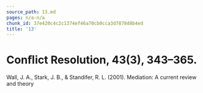 ```yaml
---
source_path: 13.md
pages: n/a-n/a
chunk_id: 37e420c4c2c1374ef46a70cb0cca3d7878d8b4ed
title: '13'
---
```

# Conﬂict Resolution, 43(3), 343–365.

Wall, J. A., Stark, J. B., & Standifer, R. L. (2001). Mediation: A current review and theory

